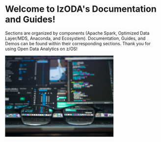 <h1>Welcome to IzODA's Documentation and Guides!</h1>

Sections are organized by components (Apache Spark, Optimized Data Layer/MDS, Anaconda, and Ecosystem). Documentation, Guides, and Demos can be found within their corresponding sections. Thank you for using Open Data Analytics on z/OS!

<img id="dataImage" src="img/data.jpeg" width="70%" height="70%" alt="Glasses and Computers" />
